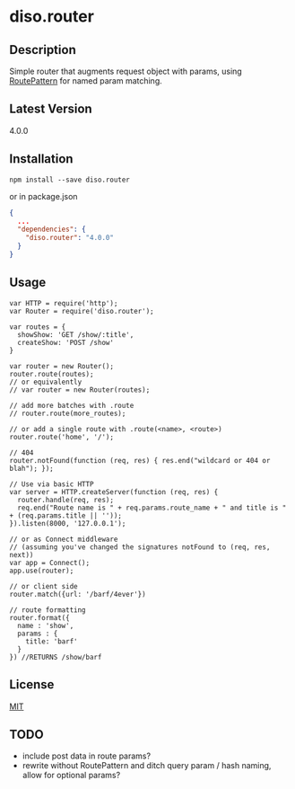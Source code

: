 diso.router
===========

Description
-----------
Simple router that augments request object with params, using [RoutePattern](https://github.com/bjoerge/route-pattern/) for named param matching. 

Latest Version
--------------
4.0.0

Installation
------------
```
npm install --save diso.router
```

or in package.json

```json
{
  ...
  "dependencies": {
    "diso.router": "4.0.0"
  }
}
```

Usage
-----
```
var HTTP = require('http');
var Router = require('diso.router');

var routes = {
  showShow: 'GET /show/:title',
  createShow: 'POST /show'
}

var router = new Router();
router.route(routes);
// or equivalently 
// var router = new Router(routes);

// add more batches with .route
// router.route(more_routes);

// or add a single route with .route(<name>, <route>)
router.route('home', '/');

// 404
router.notFound(function (req, res) { res.end("wildcard or 404 or blah"); });

// Use via basic HTTP
var server = HTTP.createServer(function (req, res) {
  router.handle(req, res);
  req.end("Route name is " + req.params.route_name + " and title is " + (req.params.title || ''));
}).listen(8000, '127.0.0.1');

// or as Connect middleware
// (assuming you've changed the signatures notFound to (req, res, next))
var app = Connect();
app.use(router);

// or client side
router.match({url: '/barf/4ever'})

// route formatting
router.format({
  name : 'show',
  params : {
    title: 'barf'
  }
}) //RETURNS /show/barf
```

License
-------
[MIT](https://raw.github.com/stephenhandley/diso.router/master/LICENSE.txt)

TODO
----
- include post data in route params? 
- rewrite without RoutePattern and ditch query param / hash naming, allow for optional params? 